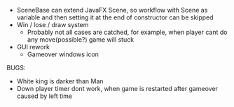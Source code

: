 * SceneBase can extend JavaFX Scene, so workflow with Scene as variable and then setting it at the end of constructor can be skipped
* Win / lose / draw system
  * Probably not all cases are catched, for example, when player cant do any move(possible?) game will stuck
* GUI rework
  * Gameover windows icon

BUGS:
  * White king is darker than Man
  * Down player timer dont work, when game is restarted after gameover caused by left time